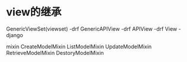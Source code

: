 # view的继承
GenericViewSet(viewset)     -drf
    GenericAPIView          -drf
        APIView             -drf
            View            -django

mixin
    CreateModelMixin
    ListModelMixin
    UpdateModelMixin
    RetrieveModelMixin
    DestoryModelMixin